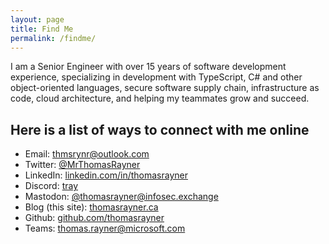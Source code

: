 ```yaml
---
layout: page
title: Find Me
permalink: /findme/
---
```


I am a Senior Engineer with over 15 years of software development experience, specializing in development with TypeScript, C# and other object-oriented languages, secure software supply chain, infrastructure as code, cloud architecture, and helping my teammates grow and succeed.

## Here is a list of ways to connect with me online

* Email: [thmsrynr@outlook.com](mailto:thmsrynr@outlook.com)
* Twitter: [@MrThomasRayner](https://twitter.com/mrthomasrayner)
* LinkedIn: [linkedin.com/in/thomasrayner](https://linkedin.com/in/thomasrayner)
* Discord: [tray](https://discordapp.com/users/497792454393593876)
* Mastodon: [@thomasrayner@infosec.exchange](https://infosec.exchange/@thomasrayner)
* Blog (this site): [thomasrayner.ca](https://thomasrayner.ca)
* Github: [github.com/thomasrayner](https://github.com/thomasrayner)
* Teams: [thomas.rayner@microsoft.com](https://www.microsoft.com/en-us/microsoft-teams/download-app)
